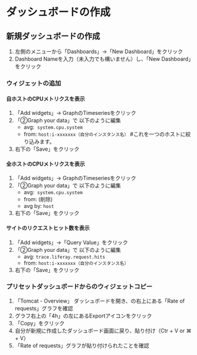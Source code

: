 # ダッシュボードの作成

## 新規ダッシュボードの作成

1.  左側のメニューから「Dashboards」→「New Dashboard」をクリック
2.  Dashboard Nameを入力（未入力でも構いません）し、「New Dashboard」をクリック

### ウィジェットの追加
#### 自ホストのCPUメトリクスを表示
 1. 「Add widgets」→ GraphのTimeseriesをクリック
2. 「②Graph your data」で 以下のように編集
    -  avg:  `system.cpu.system`
    -  from: `host:i-xxxxxxx（自分のインスタンス名）`        #これを一つのホストに絞り込みます。
 3. 右下の「Save」をクリック
#### 全ホストのCPUメトリクスを表示
1. 「Add widgets」→ GraphのTimeseriesをクリック
2. 「②Graph your data」で 以下のように編集
    -  avg:  `system.cpu.system`
    -  from: (削除)
    -  avg by: `host`
 3. 右下の「Save」をクリック
#### サイトのリクエストヒット数を表示
1.  「Add widgets」→「Query Value」をクリック
2.  「②Graph your data」で 以下のように編集
    -   avg: `trace.liferay.request.hits`
    -   from: `host:i-xxxxxxx（自分のインスタンス名）`
3.  右下の「Save」をクリック

### プリセットダッシュボードからのウィジェットコピー

1.  「Tomcat - Overview」 ダッシュボードを開き、の右上にある「Rate of requests」グラフを確認
2.  グラフ右上の「4h」の左にあるExportアイコンをクリック
3.  「Copy」をクリック
4.  自分が新規に作成したダッシュボード画面に戻り、貼り付け（Ctr + V or ⌘ + V）
5.  「Rate of requests」グラフが貼り付けられたことを確認

